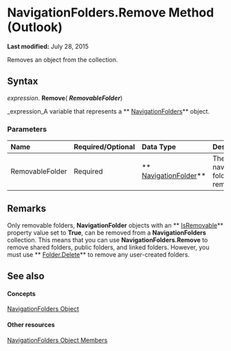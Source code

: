 
# NavigationFolders.Remove Method (Outlook)

 **Last modified:** July 28, 2015

Removes an object from the collection.

## Syntax

 _expression_. **Remove**( **_RemovableFolder_**)

 _expression_A variable that represents a  ** [NavigationFolders](ecff93b8-0c3f-5f31-5b61-c46d2622d2af.md)** object.


### Parameters



|**Name**|**Required/Optional**|**Data Type**|**Description**|
|:-----|:-----|:-----|:-----|
|RemovableFolder|Required| ** [NavigationFolder](c8d7aabb-58ba-df5e-ccdc-06f73db7726c.md)**|The navigation folder to be removed.|

## Remarks

Only removable folders,  **NavigationFolder** objects with an ** [IsRemovable](9fff5f32-2ac4-5ed3-c6d5-10962de8b34f.md)** property value set to **True**, can be removed from a  **NavigationFolders** collection. This means that you can use **NavigationFolders.Remove** to remove shared folders, public folders, and linked folders. However, you must use ** [Folder.Delete](3df0f063-3f41-e3b7-d1e3-7ea08970c56d.md)** to remove any user-created folders.


## See also


#### Concepts


 [NavigationFolders Object](ecff93b8-0c3f-5f31-5b61-c46d2622d2af.md)
#### Other resources


 [NavigationFolders Object Members](b2db3d9f-86bb-41d7-6be2-facd16bf8b60.md)
